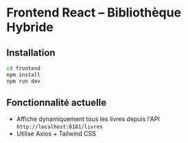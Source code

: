 # Frontend React – Bibliothèque Hybride

## Installation

```bash
cd frontend
npm install
npm run dev
```

## Fonctionnalité actuelle

- Affiche dynamiquement tous les livres depuis l'API `http://localhost:8181/livres`
- Utilise Axios + Tailwind CSS
